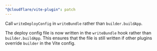 ```yaml
---
"@cloudflare/vite-plugin": patch
---
```


Call `writeDeployConfig` in `writeBundle` rather than `builder.buildApp`.

The deploy config file is now written in the `writeBundle` hook rather than `builder.buildApp`. This ensures that the file is still written if other plugins override `builder` in the Vite config.
